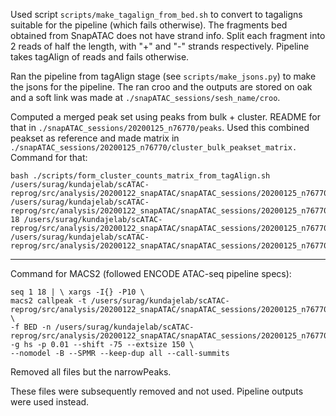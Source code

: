 Used script `scripts/make_tagalign_from_bed.sh` to convert to tagaligns suitable for the pipeline (which fails otherwise).
The fragments bed obtained from SnapATAC does not have strand info. Split each fragment into 2 reads of half the length,
with "+" and "-" strands respectively. Pipeline takes tagAlign of reads and fails otherwise.

Ran the pipeline from tagAlign stage (see `scripts/make_jsons.py`) to make the jsons for the pipeline. The ran croo and the outputs are stored on oak and a soft link was made at `./snapATAC_sessions/sesh_name/croo`.

Computed a merged peak set using peaks from bulk + cluster. README for that in `./snapATAC_sessions/20200125_n76770/peaks`. Used this combined peakset as reference and made matrix in `./snapATAC_sessions/20200125_n76770/cluster_bulk_peakset_matrix.` Command for that:
```
bash ./scripts/form_cluster_counts_matrix_from_tagAlign.sh /users/surag/kundajelab/scATAC-reprog/src/analysis/20200122_snapATAC/snapATAC_sessions/20200125_n76770/cluster_bulk_peakset_matrix/ /users/surag/kundajelab/scATAC-reprog/src/analysis/20200122_snapATAC/snapATAC_sessions/20200125_n76770/peaks/bulk.cluster.idr.merged.200.bed 18 /users/surag/kundajelab/scATAC-reprog/src/analysis/20200122_snapATAC/snapATAC_sessions/20200125_n76770/cluster_tagAligns/cluster_idx /users/surag/kundajelab/scATAC-reprog/src/analysis/20200122_snapATAC/snapATAC_sessions/20200125_n76770/cluster_bulk_peakset_matrix/cluster.bulk.idr.cluster.counts.txt
```

-------

Command for MACS2 (followed ENCODE ATAC-seq pipeline specs):

```
seq 1 18 | \ xargs -I{} -P10 \
macs2 callpeak -t /users/surag/kundajelab/scATAC-reprog/src/analysis/20200122_snapATAC/snapATAC_sessions/20200125_n76770/cluster_beds/cluster_idx{}.bed.gz \
-f BED -n /users/surag/kundajelab/scATAC-reprog/src/analysis/20200122_snapATAC/snapATAC_sessions/20200125_n76770/macs2/idx{} -g hs -p 0.01 --shift -75 --extsize 150 \
--nomodel -B --SPMR --keep-dup all --call-summits
```

Removed all files but the narrowPeaks.

These files were subsequently removed and not used. Pipeline outputs were used instead.
